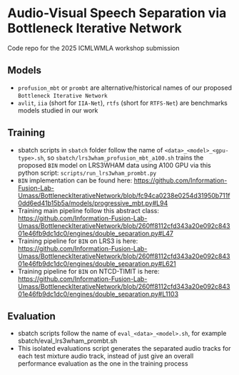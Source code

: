 # Audio-Visual Speech Separation via Bottleneck Iterative Network
Code repo for the 2025 ICMLWMLA workshop submission 

## Models
 * `profusion_mbt` or `prombt` are alternative/historical names of our proposed `Bottleneck Iterative Network`
 * `avlit`, `iia` (short for `IIA-Net`), `rtfs` (short for `RTFS-Net`) are benchmarks models studied in our work

## Training
 * sbatch scripts in `sbatch` folder follow the name of `<data>_<model>_<gpu-type>.sh`, so `sbatch/lrs3wham_profusion_mbt_a100.sh` trains the proposed `BIN` model on LRS3WHAM data using A100 GPU via this python script:  `scripts/run_lrs3wham_prombt.py`
 * `BIN` implementation can be found here:  https://github.com/Information-Fusion-Lab-Umass/BottleneckIterativeNetwork/blob/fc94ca0238e0254d31950b711f0dd6ed41b15b5a/models/progressive_mbt.py#L94
 * Training main pipeline follow this abstract class: https://github.com/Information-Fusion-Lab-Umass/BottleneckIterativeNetwork/blob/260ff8112cfd343a20e092c84301e46fb9dc1dc0/engines/double_separation.py#L47
 * Training pipeline for `BIN` on LRS3 is here: https://github.com/Information-Fusion-Lab-Umass/BottleneckIterativeNetwork/blob/260ff8112cfd343a20e092c84301e46fb9dc1dc0/engines/double_separation.py#L621
 * Training pipeline for `BIN` on NTCD-TIMIT is here: https://github.com/Information-Fusion-Lab-Umass/BottleneckIterativeNetwork/blob/260ff8112cfd343a20e092c84301e46fb9dc1dc0/engines/double_separation.py#L1103


## Evaluation
 * sbatch scripts follow the name of `eval_<data>_<model>.sh`, for example sbatch/eval_lrs3wham_prombt.sh
 * This isolated evaluations script generates the separated audio tracks for each test mixture audio track, instead of just give an overall performance evaluation as the one in the training process
